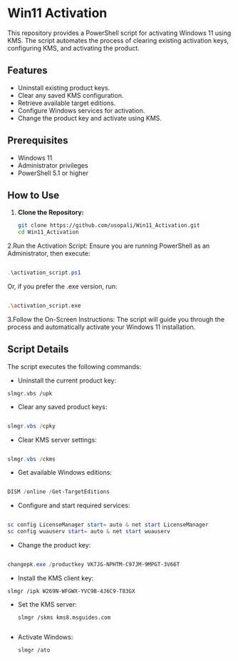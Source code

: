 
# Win11 Activation

This repository provides a PowerShell script for activating Windows 11 using KMS. The script automates the process of clearing existing activation keys, configuring KMS, and activating the product.

## Features

- Uninstall existing product keys.
- Clear any saved KMS configuration.
- Retrieve available target editions.
- Configure Windows services for activation.
- Change the product key and activate using KMS.

## Prerequisites

- Windows 11
- Administrator privileges
- PowerShell 5.1 or higher

## How to Use

1. **Clone the Repository:**
   ```bash
   git clone https://github.com/usopali/Win11_Activation.git
   cd Win11_Activation

2.Run the Activation Script: Ensure you are running PowerShell as an Administrator, then execute:

```powershell

.\activation_script.ps1
```

Or, if you prefer the .exe version, run:

```bash

.\activation_script.exe
```

3.Follow the On-Screen Instructions: The script will guide you through the process and automatically activate your Windows 11 installation.

## Script Details

The script executes the following commands:

- Uninstall the current product key:

```
slmgr.vbs /upk
```


- Clear any saved product keys:

```powershell

slmgr.vbs /cpky
```

- Clear KMS server settings:

```powershell

slmgr.vbs /ckms
```
- Get available Windows editions:

```powershell

DISM /online /Get-TargetEditions
```

- Configure and start required services:

```powershell

sc config LicenseManager start= auto & net start LicenseManager
sc config wuauserv start= auto & net start wuauserv
```
- Change the product key:

```powershell

changepk.exe /productkey VK7JG-NPHTM-C97JM-9MPGT-3V66T
```
- Install the KMS client key:
```
slmgr /ipk W269N-WFGWX-YVC9B-4J6C9-T83GX
```
- Set the KMS server:
  ```
  slmgr /skms kms8.msguides.com
```
```

- Activate Windows:
  ```
  slmgr /ato
```
```
